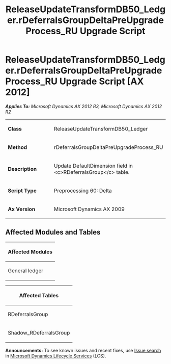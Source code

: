 ﻿---
title: ReleaseUpdateTransformDB50_Ledger.rDeferralsGroupDeltaPreUpgradeProcess_RU Upgrade Script
TOCTitle: ReleaseUpdateTransformDB50_Ledger.rDeferralsGroupDeltaPreUpgradeProcess_RU Upgrade Script
ms:assetid: dc2494c5-1e3c-29e5-87ad-5a062a79a769
ms:mtpsurl: https://msdn.microsoft.com/en-us/library/JJ737184(v=AX.60)
ms:contentKeyID: 49711628
ms.date: 05/18/2015
mtps_version: v=AX.60
---

# ReleaseUpdateTransformDB50\_Ledger.rDeferralsGroupDeltaPreUpgradeProcess\_RU Upgrade Script [AX 2012]


_**Applies To:** Microsoft Dynamics AX 2012 R3, Microsoft Dynamics AX 2012 R2_

<table>
<colgroup>
<col style="width: 50%" />
<col style="width: 50%" />
</colgroup>
<tbody>
<tr class="odd">
<td><p><strong>Class</strong></p></td>
<td><p>ReleaseUpdateTransformDB50_Ledger</p></td>
</tr>
<tr class="even">
<td><p><strong>Method</strong></p></td>
<td><p>rDeferralsGroupDeltaPreUpgradeProcess_RU</p></td>
</tr>
<tr class="odd">
<td><p><strong>Description</strong></p></td>
<td><p>Update DefaultDimension field in &lt;c&gt;RDeferralsGroup&lt;/c&gt; table.</p></td>
</tr>
<tr class="even">
<td><p><strong>Script Type</strong></p></td>
<td><p>Preprocessing 60: Delta</p></td>
</tr>
<tr class="odd">
<td><p><strong>Ax Version</strong></p></td>
<td><p>Microsoft Dynamics AX 2009</p></td>
</tr>
</tbody>
</table>


## Affected Modules and Tables

<table>
<colgroup>
<col style="width: 100%" />
</colgroup>
<thead>
<tr class="header">
<th><p>Affected Modules</p></th>
</tr>
</thead>
<tbody>
<tr class="odd">
<td><p>General ledger</p></td>
</tr>
</tbody>
</table>


<table>
<colgroup>
<col style="width: 100%" />
</colgroup>
<thead>
<tr class="header">
<th><p>Affected Tables</p></th>
</tr>
</thead>
<tbody>
<tr class="odd">
<td><p>RDeferralsGroup</p></td>
</tr>
<tr class="even">
<td><p>Shadow_RDeferralsGroup</p></td>
</tr>
</tbody>
</table>

  
**Announcements:** To see known issues and recent fixes, use [Issue search](http://go.microsoft.com/fwlink/?linkid=389258) in [Microsoft Dynamics Lifecycle Services](http://go.microsoft.com/fwlink/?linkid=306505) (LCS).

